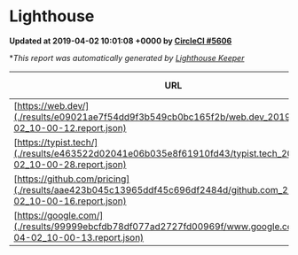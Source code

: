 
# Lighthouse

**Updated at 2019-04-02 10:01:08 +0000 by [CircleCI #5606](https://circleci.com/gh/ItinerisLtd/lighthouse-keeper-example/5606)**

**This report was automatically generated by [Lighthouse Keeper](https://github.com/itinerisltd/lighthouse-keeper)*

| URL | Performance | Accessibility | Best Practices | SEO | PWA | Updated At |
| --- | --- | --- | --- | --- | --- | --- |
| [https://web.dev/](./results/e09021ae7f54dd9f3b549cb0bc165f2b/web.dev_2019-04-02_10-00-12.report.json) | 0.95 | 0.93 | 1 | 0.96 | 1 | 2019-04-02T10:00:12.861Z |
| [https://typist.tech/](./results/e463522d02041e06b035e8f61910fd43/typist.tech_2019-04-02_10-00-28.report.json) | 1 |  |  |  |  | 2019-04-02T10:00:28.174Z |
| [https://github.com/pricing](./results/aae423b045c13965ddf45c696df2484d/github.com_2019-04-02_10-00-16.report.json) | 0.87 | 0.89 | 0.93 | 0.9 | 0.58 | 2019-04-02T10:00:16.232Z |
| [https://google.com/](./results/99999ebcfdb78df077ad2727fd00969f/www.google.com_2019-04-02_10-00-13.report.json) | 0.96 | 0.71 | 0.93 | 0.82 | 0.58 | 2019-04-02T10:00:13.749Z |
